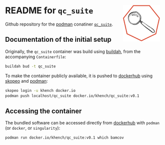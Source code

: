 # README for  `qc_suite` <img src="logo.svg" align="right" alt="" width="120" />

Github repository for the [podman](https://podman.io/) conatiner [`qc_suite`](https://hub.docker.com/repository/docker/khench/qc_suite).

## Documentation of the initial setup

Originally, the `qc_suite` container was build using [buildah](https://buildah.io/), from the accompanying `Containerfile`:

```sh
buildah bud -t qc_suite
```

To make the container publicly available, it is pushed to [dockerhub](https://hub.docker.com/r/khench/qc_suite) using [skopeo](https://github.com/containers/skopeo) and [podman](https://podman.io/):

```sh
skopeo login -u khench docker.io
podman push localhost/qc_suite docker.io/khench/qc_suite:v0.1
```

## Accessing the container

The bundled software can be accessed directly from [dockerhub](https://hub.docker.com/r/khench/qc_suite) with `podman` (or `docker`, or `singularity`):

```sh
podman run docker.io/khench/qc_suite:v0.1 which bamcov
```